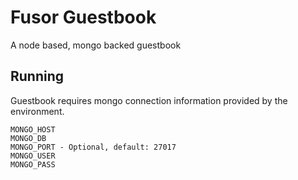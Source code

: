 # Fusor Guestbook

A node based, mongo backed guestbook

## Running
Guestbook requires mongo connection information provided by the environment.

```
MONGO_HOST
MONGO_DB
MONGO_PORT - Optional, default: 27017
MONGO_USER
MONGO_PASS
```
